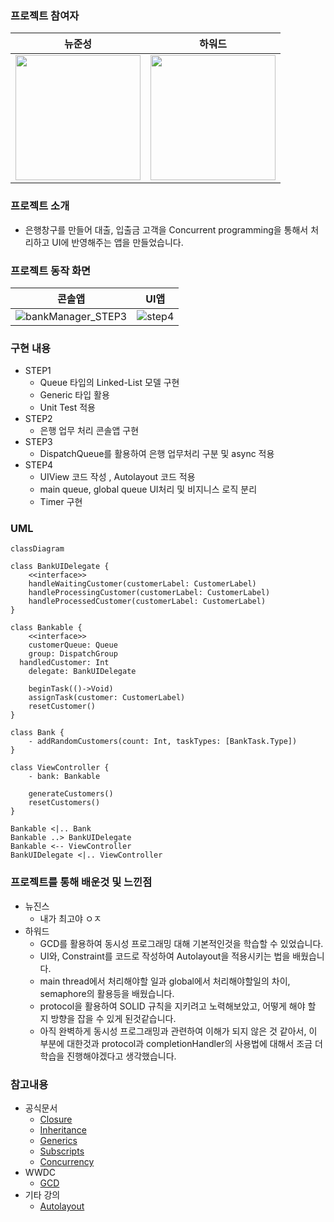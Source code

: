 ### 프로젝트 참여자

| 뉴준성 | 하워드 |
| --- | --- |
| <img width=200 height=200 src="https://github.com/newJunsung/ios-bank-manager/assets/63297236/d8317ef0-a5c7-496e-b6f7-ebe89f861da1" /> | <img src="https://github.com/newJunsung/ios-bank-manager/assets/63297236/b4e83300-85f0-4cba-aaba-9cf35c63b75c" width=200 height=200 /> |

### 프로젝트 소개

- 은행창구를 만들어 대출, 입출금 고객을 Concurrent programming을 통해서 처리하고 UI에 반영해주는 앱을 만들었습니다.

### 프로젝트 동작 화면
| 콘솔앱 | UI앱 |
| --- | --- |
|![bankManager_STEP3](https://github.com/tasty-code/ios-bank-manager/assets/63297236/dce88b6a-4827-4f73-92ed-8ba000243603)|![step4](https://github.com/tasty-code/ios-bank-manager/assets/63297236/cd60c638-fabd-4ab3-99b4-8f7cf1329678)|

### 구현 내용

- STEP1
    - Queue 타입의 Linked-List 모델 구현
    - Generic 타입 활용
    - Unit Test 적용
- STEP2
    - 은행 업무 처리 콘솔앱 구현
- STEP3
    - DispatchQueue를 활용하여 은행 업무처리 구분 및 async 적용
- STEP4
    - UIView 코드 작성 , Autolayout 코드 적용
    - main queue, global queue UI처리 및 비지니스 로직 분리
    - Timer 구현

### UML

```mermaid
classDiagram

class BankUIDelegate {
	<<interface>>
	handleWaitingCustomer(customerLabel: CustomerLabel)
	handleProcessingCustomer(customerLabel: CustomerLabel)
	handleProcessedCustomer(customerLabel: CustomerLabel)
}

class Bankable {
	<<interface>>
	customerQueue: Queue
	group: DispatchGroup
  handledCustomer: Int
	delegate: BankUIDelegate
	
	beginTask(()->Void)
	assignTask(customer: CustomerLabel)
	resetCustomer()
}

class Bank {
	- addRandomCustomers(count: Int, taskTypes: [BankTask.Type])
}

class ViewController {
	- bank: Bankable

	generateCustomers()
	resetCustomers()
}

Bankable <|.. Bank
Bankable ..> BankUIDelegate
Bankable <-- ViewController
BankUIDelegate <|.. ViewController
```

### 프로젝트를 통해 배운것 및 느낀점

- 뉴진스
    - 내가 최고야 ㅇㅈ
- 하워드
    - GCD를 활용하여 동시성 프로그래밍 대해 기본적인것을 학습할 수 있었습니다.
    - UI와, Constraint를 코드로 작성하여 Autolayout을 적용시키는 법을 배웠습니다.
    - main thread에서 처리해야할 일과 global에서 처리해야할일의 차이, semaphore의 활용등을 배웠습니다.
    - protocol을 활용하여 SOLID 규칙을 지키려고 노력해보았고, 어떻게 해야 할 지 방향을 잡을 수 있게 된것같습니다.
    - 아직 완벽하게 동시성 프로그래밍과 관련하여 이해가 되지 않은 것 같아서, 이 부분에 대한것과 protocol과 completionHandler의 사용법에 대해서 조금 더 학습을 진행해야겠다고 생각했습니다.
 

### 참고내용

- 공식문서
    - [Closure](https://docs.swift.org/swift-book/documentation/the-swift-programming-language/closures/)
    - [Inheritance](https://docs.swift.org/swift-book/documentation/the-swift-programming-language/closures/)
    - [Generics](https://docs.swift.org/swift-book/documentation/the-swift-programming-language/generics/)
    - [Subscripts](https://docs.swift.org/swift-book/documentation/the-swift-programming-language/subscripts/)
    - [Concurrency](https://developer.apple.com/library/archive/documentation/General/Conceptual/ConcurrencyProgrammingGuide/Introduction/Introduction.html)
- WWDC
    - [GCD](https://developer.apple.com/videos/play/wwdc2016/720/)
- 기타 강의
    - [Autolayout](https://yagom.net/courses/autolayout/)

